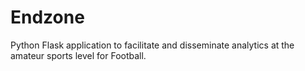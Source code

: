 # Endzone
Python Flask application to facilitate and disseminate analytics at the amateur sports level for Football. 
